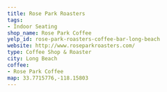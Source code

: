 ```yaml
---
title: Rose Park Roasters
tags:
- Indoor Seating
shop_name: Rose Park Coffee
yelp_id: rose-park-roasters-coffee-bar-long-beach
website: http://www.roseparkroasters.com/
type: Coffee Shop & Roaster
city: Long Beach
coffee:
- Rose Park Coffee
map: 33.7715776,-118.15803
---
```

